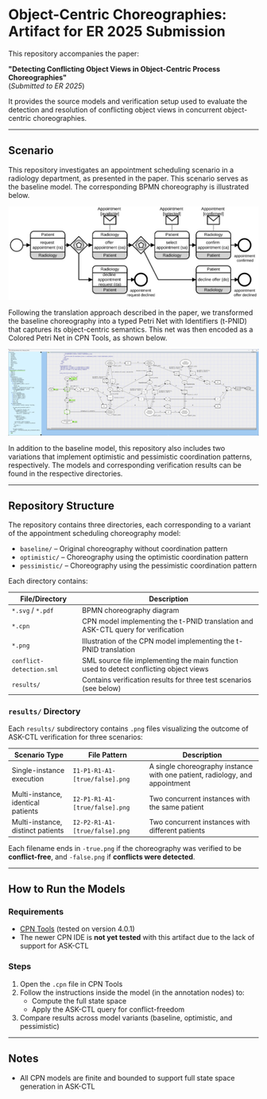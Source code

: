 # Object-Centric Choreographies: Artifact for ER 2025 Submission

This repository accompanies the paper:

**"Detecting Conflicting Object Views in Object-Centric Process Choreographies"**  
(*Submitted to ER 2025*)

It provides the source models and verification setup used to evaluate the detection and resolution of conflicting object views in concurrent object-centric choreographies.

---

## Scenario

This repository investigates an appointment scheduling scenario in a radiology department, as presented in the paper. This scenario serves as the baseline model. The corresponding BPMN choreography is illustrated below.

![Baseline BPMN Choreography Model](baseline/choreography_diagram_baseline.svg)

Following the translation approach described in the paper, we transformed the baseline choreography into a typed Petri Net with Identifiers (t-PNID) that captures its object-centric semantics. This net was then encoded as a Colored Petri Net in CPN Tools, as shown below.

![Baseline Object-Centric Semantics](baseline/semantics_baseline.png)

In addition to the baseline model, this repository also includes two variations that implement optimistic and pessimistic coordination patterns, respectively. The models and corresponding verification results can be found in the respective directories.

---

## Repository Structure

The repository contains three directories, each corresponding to a variant of the appointment scheduling choreography model:

- `baseline/` – Original choreography without coordination pattern  
- `optimistic/` – Choreography using the optimistic coordination pattern  
- `pessimistic/` – Choreography using the pessimistic coordination pattern

Each directory contains:

| File/Directory         | Description |
|------------------------|-------------|
| `*.svg` / `*.pdf`      | BPMN choreography diagram |
| `*.cpn`                | CPN model implementing the t-PNID translation and ASK-CTL query for verification |
| `*.png`                | Illustration of the CPN model implementing the t-PNID translation |
| `conflict-detection.sml` | SML source file implementing the main function used to detect conflicting object views |
| `results/`             | Contains verification results for three test scenarios (see below) |

### `results/` Directory

Each `results/` subdirectory contains `.png` files visualizing the outcome of ASK-CTL verification for three scenarios:

| Scenario Type                       | File Pattern                             | Description                                                                 |
|------------------------------------|------------------------------------------|-----------------------------------------------------------------------------|
| Single-instance execution          | `I1-P1-R1-A1-[true/false].png`           | A single choreography instance with one patient, radiology, and appointment |
| Multi-instance, identical patients | `I2-P1-R1-A1-[true/false].png`           | Two concurrent instances with the same patient                              |
| Multi-instance, distinct patients  | `I2-P2-R1-A1-[true/false].png`           | Two concurrent instances with different patients                            |

Each filename ends in `-true.png` if the choreography was verified to be **conflict-free**, and `-false.png` if **conflicts were detected**.

---

## How to Run the Models

### Requirements

- [CPN Tools](https://cpntools.org) (tested on version 4.0.1)
- The newer CPN IDE is **not yet tested** with this artifact due to the lack of support for ASK-CTL

### Steps

1. Open the `.cpn` file in CPN Tools  
2. Follow the instructions inside the model (in the annotation nodes) to:
   - Compute the full state space
   - Apply the ASK-CTL query for conflict-freedom
3. Compare results across model variants (baseline, optimistic, and pessimistic)

---

## Notes

- All CPN models are finite and bounded to support full state space generation in ASK-CTL  
